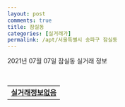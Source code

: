 ```yaml
---
layout: post
comments: true
title: 잠실동
categories: [실거래가]
permalink: /apt/서울특별시 송파구 잠실동
---
```


2021년 07월 07일 잠실동 실거래 정보

<script type="text/javascript">
  google.charts.load('current', {'packages':['corechart']});
  google.charts.setOnLoadCallback(drawChart);

  function drawChart() {
    var data = google.visualization.arrayToDataTable([['거래일', '매매', '전월세', '전매'], ['20-07', 18, 369, 0], ['20-08', 12, 300, 0], ['20-09', 16, 302, 0], ['20-10', 15, 330, 0], ['20-11', 36, 349, 0], ['20-12', 73, 328, 0], ['21-01', 43, 301, 0], ['21-02', 25, 261, 0], ['21-03', 31, 302, 0], ['21-04', 27, 234, 0], ['21-05', 35, 235, 0], ['21-06', 14, 159, 0], ['21-07', 1, 11, 0]]);

    var options = {
      title: '최근 유형별 거래량 추이',
      legend: { position: 'bottom' }
    };

    var chart = new google.visualization.LineChart(document.getElementById('columnchart_material'));
    chart.draw(data, (options));
  }
</script>

<div id="columnchart_material" style="width: 95%; margin-left: -35px; display: block"></div>
<br>
<table>
  <tr>
    <td colspan="4" style="font-weight: bold;"><a href="https://search.naver.com/search.naver?query=잠실동 실거래정보없음">실거래정보없음</a></td>
  </tr>
    
</table>
    